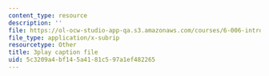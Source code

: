 ```yaml
---
content_type: resource
description: ''
file: https://ol-ocw-studio-app-qa.s3.amazonaws.com/courses/6-006-introduction-to-algorithms-fall-2011/5c3209a4bf145a4181c597a1ef482265_sPuazUPiV1k.vtt
file_type: application/x-subrip
resourcetype: Other
title: 3play caption file
uid: 5c3209a4-bf14-5a41-81c5-97a1ef482265
---
```

